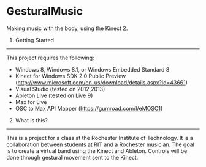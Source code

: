 GesturalMusic
=============

Making music with the body, using the Kinect 2.


1. Getting Started
------------------
This project requires the following:

- Windows 8, Windows 8.1, or Windows Embedded Standard 8
- Kinect for Windows SDK 2.0 Public Preview (http://www.microsoft.com/en-us/download/details.aspx?id=43661)
- Visual Studio (tested on 2012,2013)
- Ableton Live (tested on Live 9)
- Max for Live
- OSC to Max API Mapper (https://gumroad.com/l/eMOSC1)

2. What is this?
--------------------
This is a project for a class at the Rochester Institute of Technology. It is a collaboration between students at RIT and a Rochester musician. The goal is to create a virtual band using the Kinect and Ableton. Controls will be done through gestural movement sent to the Kinect.
